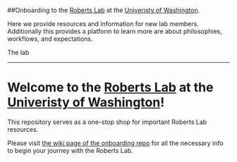 ##Onboarding to the [Roberts Lab](faculty.washington.edu/sr320) at the [Univeristy of Washington](https://www.washington.edu/).

Here we provide resources and information for new lab members. Additionally this provides a platform to learn more are about philosophies, workflows, and expectations. 

The lab 






---

# Welcome to the [Roberts Lab](faculty.washington.edu/sr320) at the [Univeristy of Washington](https://www.washington.edu/)!

This repository serves as a one-stop shop for important Roberts Lab resources.

Please visit [the wiki page of the onboarding repo](https://github.com/RobertsLab/onboarding/wiki) for all the necessary info to begin your journey with the Roberts Lab.
 